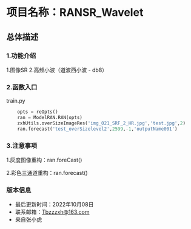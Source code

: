 # 项目名称：RANSR_Wavelet
##   总体描述 
### 1.功能介绍
1.图像SR
2.高频小波（道波西小波 - db8）
### 2.函数入口
train.py
```python
    opts = reOpts()
    ran = ModelRAN.RAN(opts)
    zxhUtils.overSizeImageRes('img_021_SRF_2_HR.jpg','test.jpg',2)
    ran.forecast('test_overSizelevel2',2599,-1,'outputName001')
```
### 3.注意事项
1.灰度图像重构：ran.foreCast()

2.彩色三通道重构：ran.forecast()
### 版本信息
- 最后更新时间：2022年10月08日
- 联系邮箱：Tbzzzxh@163.com
- 来自张小虎
